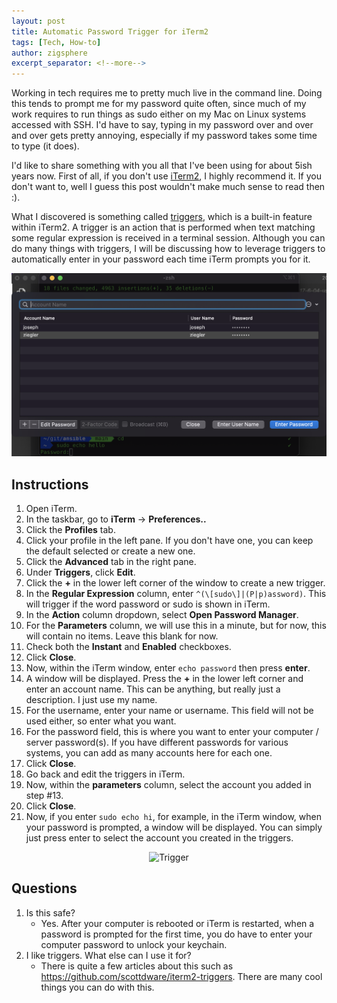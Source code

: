 ```yaml
---
layout: post
title: Automatic Password Trigger for iTerm2
tags: [Tech, How-to]
author: zigsphere
excerpt_separator: <!--more-->
---
```


Working in tech requires me to pretty much live in the command line. Doing this tends to prompt me for my password quite often, since much of my work requires to run things as sudo either on my Mac on Linux systems accessed with SSH. I'd have to say, typing in my password over and over and over gets pretty annoying, especially if my password takes some time to type (it does).

I'd like to share something with you all that I've been using for about 5ish years now. First of all, if you don't use [iTerm2](https://iterm2.com/), I highly recommend it. If you don't want to, well I guess this post wouldn't make much sense to read then :).

What I discovered is something called [triggers](https://iterm2.com/documentation-triggers.html), which is a built-in feature within iTerm2. A trigger is an action that is performed when text matching some regular expression is received in a terminal session. Although you can do many things with triggers, I will be discussing how to leverage triggers to automatically enter in your password each time iTerm prompts you for it.

<center><img src="https://github.com/zigsphere/zigsphere.github.io/blob/main/assets/images/triggers/trigger.png?raw=true" alt="Trigger"></center>

## Instructions

1. Open iTerm.
2. In the taskbar, go to **iTerm** -> **Preferences..**
3. Click the **Profiles** tab.
4. Click your profile in the left pane. If you don't have one, you can keep the default selected or create a new one.
5. Click the **Advanced** tab in the right pane.
6. Under **Triggers**, click **Edit**.
7. Click the **+** in the lower left corner of the window to create a new trigger.
8. In the **Regular Expression** column, enter `^(\[sudo\]|(P|p)assword)`. This will trigger if the word password or sudo is shown in iTerm.
9. In the **Action** column dropdown, select **Open Password Manager**.
10. For the **Parameters** column, we will use this in a minute, but for now, this will contain no items. Leave this blank for now.
11. Check both the **Instant** and **Enabled** checkboxes.
12. Click **Close**.
12. Now, within the iTerm window, enter `echo password` then press **enter**.
13. A window will be displayed. Press the **+** in the lower left corner and enter an account name. This can be anything, but really just a description. I just use my name.
14. For the username, enter your name or username. This field will not be used either, so enter what you want. 
15. For the password field, this is where you want to enter your computer / server password(s). If you have different passwords for various systems, you can add as many accounts here for each one.
16. Click **Close**.
17. Go back and edit the triggers in iTerm.
18. Now, within the **parameters** column, select the account you added in step #13.
19. Click **Close**.
20. Now, if you enter `sudo echo hi`, for example, in the iTerm window, when your password is prompted, a window will be displayed. You can simply just press enter to select the account you created in the triggers.

<center><img src="https://github.com/zigsphere/zigsphere.github.io/blob/main/assets/images/triggers/trigger.gif?raw=true"  alt="Trigger"></center>


## Questions
1. Is this safe?
    - Yes. After your computer is rebooted or iTerm is restarted, when a password is prompted for the first time, you do have to enter your computer password to unlock your keychain.
2. I like triggers. What else can I use it for?
    - There is quite a few articles about this such as https://github.com/scottdware/iterm2-triggers. There are many cool things you can do with this.